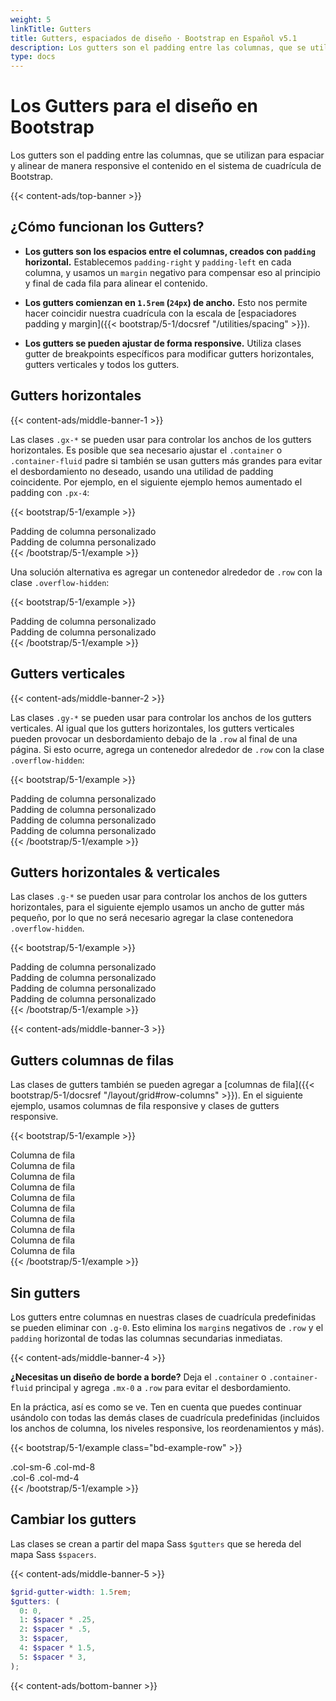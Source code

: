 ```yaml
---
weight: 5
linkTitle: Gutters
title: Gutters, espaciados de diseño · Bootstrap en Español v5.1
description: Los gutters son el padding entre las columnas, que se utilizan para espaciar y alinear de manera responsive el contenido en el sistema de cuadrícula de Bootstrap.
type: docs
---
```


# Los Gutters para el diseño en Bootstrap

Los gutters son el padding entre las columnas, que se utilizan para espaciar y alinear de manera responsive el contenido en el sistema de cuadrícula de Bootstrap.

{{< content-ads/top-banner >}}

## ¿Cómo funcionan los Gutters?

- **Los gutters son los espacios entre el columnas, creados con `padding` horizontal.** Establecemos `padding-right` y `padding-left` en cada columna, y usamos un `margin` negativo para compensar eso al principio y final de cada fila para alinear el contenido.

- **Los gutters comienzan en `1.5rem` (`24px`) de ancho.** Esto nos permite hacer coincidir nuestra cuadrícula con la escala de [espaciadores padding y margin]({{< bootstrap/5-1/docsref "/utilities/spacing" >}}).

- **Los gutters se pueden ajustar de forma responsive.** Utiliza clases gutter de breakpoints específicos para modificar gutters horizontales, gutters verticales y todos los gutters.

## Gutters horizontales

{{< content-ads/middle-banner-1 >}}

Las clases `.gx-*` se pueden usar para controlar los anchos de los gutters horizontales. Es posible que sea necesario ajustar el `.container` o `.container-fluid` padre si también se usan gutters más grandes para evitar el desbordamiento no deseado, usando una utilidad de padding coincidente. Por ejemplo, en el siguiente ejemplo hemos aumentado el padding con `.px-4`:

{{< bootstrap/5-1/example >}}
<div class="container px-4">
  <div class="row gx-5">
    <div class="col">
     <div class="p-3 border bg-light">Padding de columna personalizado</div>
    </div>
    <div class="col">
      <div class="p-3 border bg-light">Padding de columna personalizado</div>
    </div>
  </div>
</div>
{{< /bootstrap/5-1/example >}}

Una solución alternativa es agregar un contenedor alrededor de `.row` con la clase `.overflow-hidden`:

{{< bootstrap/5-1/example >}}
<div class="container overflow-hidden">
  <div class="row gx-5">
    <div class="col">
     <div class="p-3 border bg-light">Padding de columna personalizado</div>
    </div>
    <div class="col">
      <div class="p-3 border bg-light">Padding de columna personalizado</div>
    </div>
  </div>
</div>
{{< /bootstrap/5-1/example >}}

## Gutters verticales

{{< content-ads/middle-banner-2 >}}

Las clases `.gy-*` se pueden usar para controlar los anchos de los gutters verticales. Al igual que los gutters horizontales, los gutters verticales pueden provocar un desbordamiento debajo de la `.row` al final de una página. Si esto ocurre, agrega un contenedor alrededor de `.row` con la clase `.overflow-hidden`:

{{< bootstrap/5-1/example >}}
<div class="container overflow-hidden">
  <div class="row gy-5">
    <div class="col-6">
      <div class="p-3 border bg-light">Padding de columna personalizado</div>
    </div>
    <div class="col-6">
      <div class="p-3 border bg-light">Padding de columna personalizado</div>
    </div>
    <div class="col-6">
      <div class="p-3 border bg-light">Padding de columna personalizado</div>
    </div>
    <div class="col-6">
      <div class="p-3 border bg-light">Padding de columna personalizado</div>
    </div>
  </div>
</div>
{{< /bootstrap/5-1/example >}}

## Gutters horizontales & verticales

Las clases `.g-*` se pueden usar para controlar los anchos de los gutters horizontales, para el siguiente ejemplo usamos un ancho de gutter más pequeño, por lo que no será necesario agregar la clase contenedora `.overflow-hidden`.

{{< bootstrap/5-1/example >}}
<div class="container">
  <div class="row g-2">
    <div class="col-6">
      <div class="p-3 border bg-light">Padding de columna personalizado</div>
    </div>
    <div class="col-6">
      <div class="p-3 border bg-light">Padding de columna personalizado</div>
    </div>
    <div class="col-6">
      <div class="p-3 border bg-light">Padding de columna personalizado</div>
    </div>
    <div class="col-6">
      <div class="p-3 border bg-light">Padding de columna personalizado</div>
    </div>
  </div>
</div>
{{< /bootstrap/5-1/example >}}

{{< content-ads/middle-banner-3 >}}

## Gutters columnas de filas

Las clases de gutters también se pueden agregar a [columnas de fila]({{< bootstrap/5-1/docsref "/layout/grid#row-columns" >}}). En el siguiente ejemplo, usamos columnas de fila responsive y clases de gutters responsive.

{{< bootstrap/5-1/example >}}
<div class="container">
  <div class="row row-cols-2 row-cols-lg-5 g-2 g-lg-3">
    <div class="col">
      <div class="p-3 border bg-light">Columna de fila</div>
    </div>
    <div class="col">
      <div class="p-3 border bg-light">Columna de fila</div>
    </div>
    <div class="col">
      <div class="p-3 border bg-light">Columna de fila</div>
    </div>
    <div class="col">
      <div class="p-3 border bg-light">Columna de fila</div>
    </div>
    <div class="col">
      <div class="p-3 border bg-light">Columna de fila</div>
    </div>
    <div class="col">
      <div class="p-3 border bg-light">Columna de fila</div>
    </div>
    <div class="col">
      <div class="p-3 border bg-light">Columna de fila</div>
    </div>
    <div class="col">
      <div class="p-3 border bg-light">Columna de fila</div>
    </div>
    <div class="col">
      <div class="p-3 border bg-light">Columna de fila</div>
    </div>
    <div class="col">
      <div class="p-3 border bg-light">Columna de fila</div>
    </div>
  </div>
</div>
{{< /bootstrap/5-1/example >}}

## Sin gutters

Los gutters entre columnas en nuestras clases de cuadrícula predefinidas se pueden eliminar con `.g-0`. Esto elimina los `margin`s negativos de `.row` y el `padding` horizontal de todas las columnas secundarias inmediatas.

{{< content-ads/middle-banner-4 >}}

**¿Necesitas un diseño de borde a borde?** Deja el `.container` o `.container-fluid` principal y agrega `.mx-0` a `.row` para evitar el desbordamiento.

En la práctica, así es como se ve. Ten en cuenta que puedes continuar usándolo con todas las demás clases de cuadrícula predefinidas (incluidos los anchos de columna, los niveles responsive, los reordenamientos y más).

{{< bootstrap/5-1/example class="bd-example-row" >}}
<div class="row g-0">
  <div class="col-sm-6 col-md-8">.col-sm-6 .col-md-8</div>
  <div class="col-6 col-md-4">.col-6 .col-md-4</div>
</div>
{{< /bootstrap/5-1/example >}}

## Cambiar los gutters

Las clases se crean a partir del mapa Sass `$gutters` que se hereda del mapa Sass `$spacers`.

{{< content-ads/middle-banner-5 >}}

```scss
$grid-gutter-width: 1.5rem;
$gutters: (
  0: 0,
  1: $spacer * .25,
  2: $spacer * .5,
  3: $spacer,
  4: $spacer * 1.5,
  5: $spacer * 3,
);
```

{{< content-ads/bottom-banner >}}
